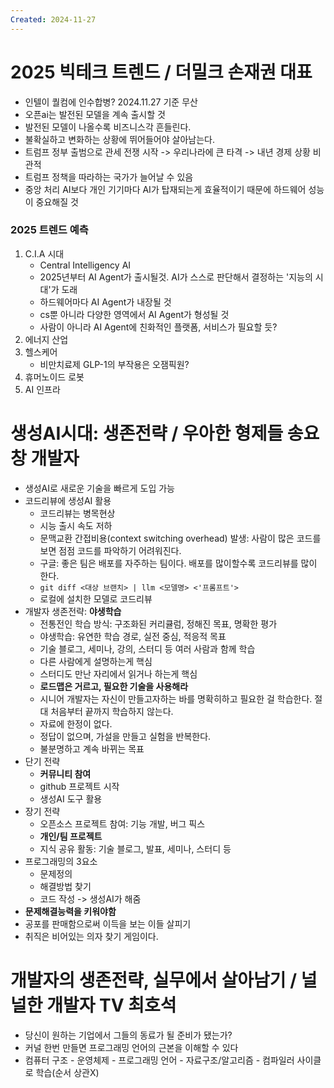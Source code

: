 ```yaml
---
Created: 2024-11-27
---
```

# 2025 빅테크 트렌드 / 더밀크 손재권 대표
- 인텔이 퀄컴에 인수합병? 2024.11.27 기준 무산
- 오픈ai는 발전된 모델을 계속 출시할 것
- 발전된 모델이 나올수록 비즈니스각 흔들린다.
- 불확실하고 변화하는 상황에 뛰어들어야 살아남는다.
- 트럼프 정부 출범으로 관세 전쟁 시작 -> 우리나라에 큰 타격 -> 내년 경제 상황 비관적
- 트럼프 정책을 따라하는 국가가 늘어날 수 있음
- 중앙 처리 AI보다 개인 기기마다 AI가 탑재되는게 효율적이기 때문에 하드웨어 성능이 중요해질 것
### 2025 트렌드 예측
1. C.I.A 시대
	- Central Intelligency AI
	- 2025년부터 AI Agent가 출시될것. AI가 스스로 판단해서 결정하는 '지능의 시대'가 도래
	- 하드웨어마다 AI Agent가 내장될 것
	- cs뿐 아니라 다양한 영역에서 AI Agent가 형성될 것
	- 사람이 아니라 AI Agent에 친화적인 플랫폼, 서비스가 필요할 듯?
2. 에너지 산업
3. 헬스케어
	- 비만치료제 GLP-1의 부작용은 오잼픽원?
4. 휴머노이드 로봇
5. AI 인프라
# 생성AI시대: 생존전략 / 우아한 형제들 송요창 개발자
- 생성AI로 새로운 기술을 빠르게 도입 가능
- 코드리뷰에 생성AI 활용
	- 코드리뷰는 병목현상
	- 시능 출시 속도 저하
	- 문맥교환 간접비용(context switching overhead) 발생: 사람이 많은 코드를 보면 점점 코드를 파악하기 어려워진다.
	- 구글: 좋은 팀은 배포를 자주하는 팀이다. 배포를 많이할수록 코드리뷰를 많이 한다.
	- `git diff <대상 브랜치> | llm <모델명> <'프롬프트'>`
	- 로컬에 설치한 모델로 코드리뷰
- 개발자 생존전략: **야생학습**
	- 전통전인 학습 방식: 구조화된 커리큘럼, 정해진 목표, 명확한 평가
	- 야생학습: 유연한 학습 경로, 실전 중심, 적응적 목표
	- 기술 블로그, 세미나, 강의, 스터디 등 여러 사람과 함께 학습
	- 다른 사람에게 설명하는게 핵심
	- 스터디도 만난 자리에서 읽거나 하는게 핵심
	- **로드맵은 거르고, 필요한 기술을 사용해라**
	- 시니어 개발자는 자신이 만들고자하는 바를 명확히하고 필요한 걸 학습한다. 절대 처음부터 끝까지 학습하지 않는다.
	- 자료에 한정이 없다.
	- 정답이 없으며, 가설을 만들고 실험을 반복한다.
	- 불분명하고 계속 바뀌는 목표
- 단기 전략
	- **커뮤니티 참여**
	- github 프로젝트 시작
	- 생성AI 도구 활용
- 장기 전략
	- 오픈소스 프로젝트 참여: 기능 개발, 버그 픽스
	- **개인/팀 프로젝트**
	- 지식 공유 활동: 기술 블로그, 발표, 세미나, 스터디 등
- 프로그래밍의 3요소
	- 문제정의
	- 해결방법 찾기
	- 코드 작성 -> 생성AI가 해줌
- **문제해결능력을 키워야함**
- 공포를 판매함으로써 이득을 보는 이들 살피기
- 취직은 비어있는 의자 찾기 게임이다.
# 개발자의 생존전략, 실무에서 살아남기 / 널널한 개발자 TV 최호석
- 당신이 원하는 기업에서 그들의 동료가 될 준비가 됐는가?
- 커널 한번 만들면 프로그래밍 언어의 근본을 이해할 수 있다
- 컴퓨터 구조 - 운영체제 - 프로그래밍 언어 - 자료구조/알고리즘 - 컴파일러 사이클로 학습(순서 상관X)